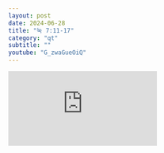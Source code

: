 ```yaml
---
layout: post
date: 2024-06-28
title: "눅 7:11-17"
category: "qt"
subtitle: ""
youtube: "G_zwaGueOiQ"
---
```


<div class="youtube margin-large">
    <iframe src="https://www.youtube.com/embed/G_zwaGueOiQ" title="YouTube video player" frameborder="0" allow="accelerometer; autoplay; clipboard-write; encrypted-media; gyroscope; picture-in-picture; web-share" allowfullscreen></iframe>
</div>

